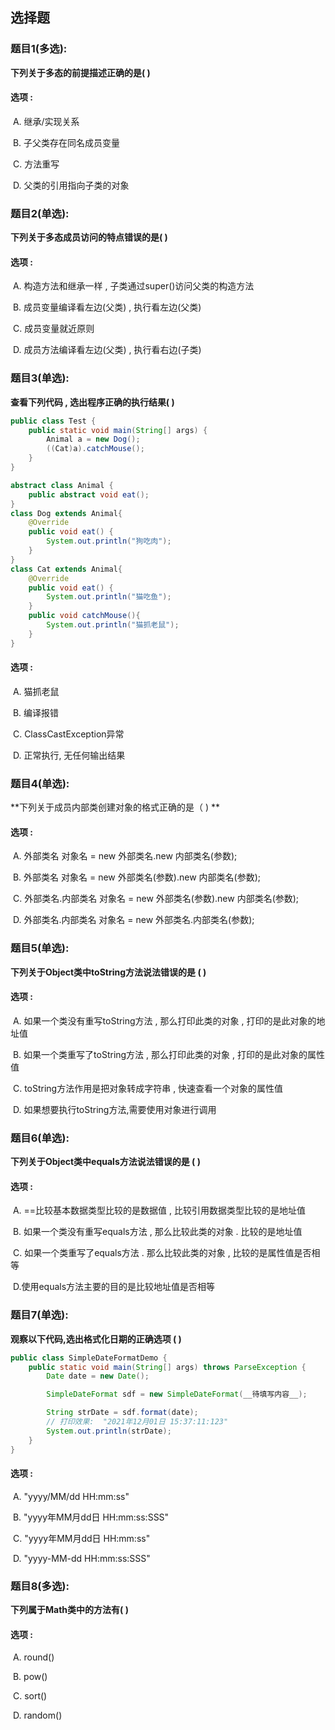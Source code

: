 ## 选择题

### 题目1(多选):

**下列关于多态的前提描述正确的是(  )**

#### 选项 :

​	A. 继承/实现关系

​	B. 子父类存在同名成员变量

​	C. 方法重写 

​	D. 父类的引用指向子类的对象



### 题目2(单选):

**下列关于多态成员访问的特点错误的是(   )**

#### 选项 :

​	A. 构造方法和继承一样 , 子类通过super()访问父类的构造方法

​	B. 成员变量编译看左边(父类) , 执行看左边(父类)

​	C. 成员变量就近原则

​	D. 成员方法编译看左边(父类) , 执行看右边(子类)



### 题目3(单选):

**查看下列代码 , 选出程序正确的执行结果(  )**

```java
public class Test {
    public static void main(String[] args) {
        Animal a = new Dog();
        ((Cat)a).catchMouse();
    }
}

abstract class Animal {
    public abstract void eat();
}
class Dog extends Animal{
    @Override
    public void eat() {
        System.out.println("狗吃肉");
    }
}
class Cat extends Animal{
    @Override
    public void eat() {
        System.out.println("猫吃鱼");
    }
    public void catchMouse(){
        System.out.println("猫抓老鼠");
    }
}
```

#### 选项 :

​	A. 猫抓老鼠

​	B. 编译报错

​	C. ClassCastException异常

​	D. 正常执行, 无任何输出结果



### 题目4(单选):

**下列关于成员内部类创建对象的格式正确的是（ ) **

#### 选项 :

​	A. 外部类名  对象名 = new 外部类名.new 内部类名(参数);

​	B. 外部类名  对象名 = new 外部类名(参数).new 内部类名(参数);

​	C. 外部类名.内部类名  对象名 = new 外部类名(参数).new 内部类名(参数);

​	D. 外部类名.内部类名  对象名 = new 外部类名.内部类名(参数);



### 题目5(单选):

**下列关于Object类中toString方法说法错误的是 (  )**

#### 选项 :

​	A. 如果一个类没有重写toString方法 , 那么打印此类的对象 , 打印的是此对象的地址值

​	B. 如果一个类重写了toString方法 , 那么打印此类的对象 , 打印的是此对象的属性值

​	C. toString方法作用是把对象转成字符串 , 快速查看一个对象的属性值

​	D. 如果想要执行toString方法,需要使用对象进行调用



### 题目6(单选):

**下列关于Object类中equals方法说法错误的是 (  )**

#### 选项 :

​	A. ==比较基本数据类型比较的是数据值 , 比较引用数据类型比较的是地址值

​	B. 如果一个类没有重写equals方法 , 那么比较此类的对象 . 比较的是地址值

​	C. 如果一个类重写了equals方法 . 那么比较此类的对象 , 比较的是属性值是否相等

​	D.使用equals方法主要的目的是比较地址值是否相等



### 题目7(单选):

**观察以下代码,选出格式化日期的正确选项 ( )**

```java
public class SimpleDateFormatDemo {
    public static void main(String[] args) throws ParseException {
        Date date = new Date();

        SimpleDateFormat sdf = new SimpleDateFormat(__待填写内容__);

        String strDate = sdf.format(date);
		// 打印效果:  "2021年12月01日 15:37:11:123"
        System.out.println(strDate);
    }
}
```



#### 选项 :

​	A.  "yyyy/MM/dd HH:mm:ss"

​	B. "yyyy年MM月dd日 HH:mm:ss:SSS"

​	C. "yyyy年MM月dd日 HH:mm:ss"

​	D. "yyyy-MM-dd HH:mm:ss:SSS"



### 题目8(多选):

**下列属于Math类中的方法有( )**

#### 选项 :

​	A. round()

​	B. pow()

​	C. sort()

​	D. random()

